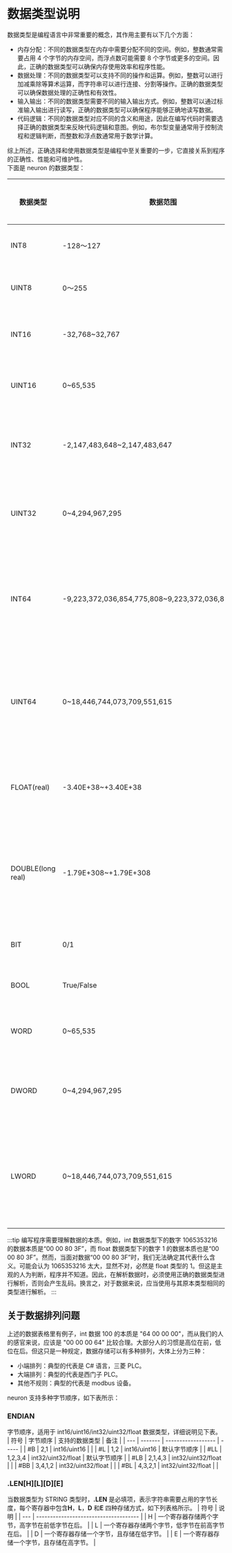 # 数据类型说明

数据类型是编程语言中非常重要的概念，其作用主要有以下几个方面：

* 内存分配：不同的数据类型在内存中需要分配不同的空间。例如，整数通常需要占用 4 个字节的内存空间，而浮点数可能需要 8 个字节或更多的空间。因此，正确的数据类型可以确保内存使用效率和程序性能。
* 数据处理：不同的数据类型可以支持不同的操作和运算。例如，整数可以进行加减乘除等算术运算，而字符串可以进行连接、分割等操作。正确的数据类型可以确保数据处理的正确性和有效性。
* 输入输出：不同的数据类型需要不同的输入输出方式。例如，整数可以通过标准输入输出进行读写，正确的数据类型可以确保程序能够正确地读写数据。
* 代码逻辑：不同的数据类型对应不同的含义和用途，因此在编写代码时需要选择正确的数据类型来反映代码逻辑和意图。例如，布尔型变量通常用于控制流程和逻辑判断，而整数和浮点数通常用于数学计算。

综上所述，正确选择和使用数据类型是编程中至关重要的一步，它直接关系到程序的正确性、性能和可维护性。<br>
下面是 neuron 的数据类型：

|数据类型|数据范围|占用字节|数据示例|
|----|----|----|----|
|INT8|-128～127|1|比如 100，就是[0x64]|
|UINT8|0～255|1|比如 100，就是[0x64]|
|INT16|-32,768~32,767|2|比如 100，就是[0x64][0x00]|
|UINT16|0~65,535|2|比如 100，就是[0x64][0x00]|
|INT32|-2,147,483,648~2,147,483,647|4|比如 100，就是[0x64][0x00][0x00][0x00]|
|UINT32|0~4,294,967,295|4|比如 100，就是[0x64][0x00][0x00][0x00]|
|INT64|-9,223,372,036,854,775,808~9,223,372,036,854,775,807|8|比如 100，就是[0x64][0x00][0x00][0x00][0x00][0x00][0x00][0x00]|
|UINT64|0~18,446,744,073,709,551,615|8|比如 100，就是[0x64][0x00][0x00][0x00][0x00][0x00][0x00][0x00]|
|FLOAT(real)|-3.40E+38~+3.40E+38|4|比如 100，就是[0x00][0x00][0xC8][0x42]|
|DOUBLE(long real)|-1.79E+308~+1.79E+308|8|比如 100，就是[0x00][0x00][0x00][0x00][0x00][0x00][0x59][0x40]|
|BIT|0/1|1 个位|0x11 的第 0 位，为 1|
|BOOL|True/False|1 个位|0x11 的第 0 位，为 True|
|WORD|0~65,535|2|比如 100，就是[0x64][0x00]|
|DWORD|0~4,294,967,295|4|比如 100，就是[0x64][0x00][0x00][0x00]|
|LWORD|0~18,446,744,073,709,551,615|8|比如 100，就是[0x64][0x00][0x00][0x00][0x00][0x00][0x00][0x00]|

:::tip
编写程序需要理解数据的本质。例如，int 数据类型下的数字 1065353216 的数据本质是“00 00 80 3F”，而 float 数据类型下的数字 1 的数据本质也是“00 00 80 3F”。然而，当面对数据“00 00 80 3F”时，我们无法确定其代表什么含义。可能会认为 1065353216 太大，显然不对，必然是 float 类型的 1。但这是主观的人为判断，程序并不知道。因此，在解析数据时，必须使用正确的数据类型进行解析，否则会产生乱码。换言之，对于数据来说，应当使用与其原本类型相同的类型进行解析。
:::

## 关于数据排列问题

上述的数据表格里有例子，int 数据 100 的本质是 "64 00 00 00"，而从我们的人的感官来说，应该是 "00 00 00 64" 比较合理。大部分人的习惯是高位在前，低位在后。但这只是一种规定，数据存储可以有多种排列，大体上分为三种：

* 小端排列：典型的代表是 C# 语言，三菱 PLC。
* 大端排列：典型的代表是西门子 PLC。
* 其他不规则：典型的代表是 modbus 设备。

neuron 支持多种字节顺序，如下表所示：

### ENDIAN

字节顺序，适用于 int16/uint16/int32/uint32/float 数据类型，详细说明见下表。
| 符号 | 字节顺序 | 支持的数据类型        | 备注 |
| --- | ------- | ------------------ | ----- |
| #B  | 2,1     | int16/uint16       |       |
| #L  | 1,2     | int16/uint16       | 默认字节顺序 |
| #LL | 1,2,3,4 | int32/uint32/float | 默认字节顺序 |
| #LB | 2,1,4,3 | int32/uint32/float | |
| #BB | 3,4,1,2 | int32/uint32/float | |
| #BL | 4,3,2,1 | int32/uint32/float | |

### .LEN\[H]\[L]\[D]\[E]

当数据类型为 STRING 类型时，**.LEN** 是必填项，表示字符串需要占用的字节长度，每个寄存器中包含**H**，**L**，**D** 和**E** 四种存储方式，如下列表格所示。
| 符号 | 说明                                  |
| --- | ------------------------------------- |
| H   | 一个寄存器存储两个字节，高字节在前低字节在后。 |
| L   | 一个寄存器存储两个字节，低字节在前高字节在后。 |
| D   | 一个寄存器存储一个字节，且存储在低字节。      |
| E   | 一个寄存器存储一个字节，且存储在高字节。      |
